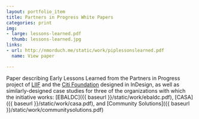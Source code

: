```yaml
---
layout: portfolio_item
title: Partners in Progress White Papers
categories: print
img:
- large: lessons-learned.pdf
  thumb: lessons-learned.jpg
links:
- url: http://nmorduch.me/static/work/piplessonslearned.pdf
  name: View paper

---
```


Paper describing Early Lessons Learned from the Partners in Progress project of [LIIF](http://www.liifund.org/) and the [Citi Foundation](https://www.citigroup.com/citi/foundation/) designed in InDesign, as well as similarly-designed case studies for three of the organizations with which the initiative works: [EBALDC]({{ baseurl }}/static/work/ebaldc.pdf), [CASA]({{ baseurl }}/static/work/casa.pdf), and [Community Solutions]({{ baseurl }}/static/work/communitysolutions.pdf)
